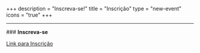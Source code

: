 +++
description = "Inscreva-se!"
title = "Inscrição"
type = "new-event"
icons = "true"
+++
<hr/>
### <b>Inscreva-se</b>

[Link para Inscrição](https://www.sympla.com.br/devopsdays-belem-2019__666901)